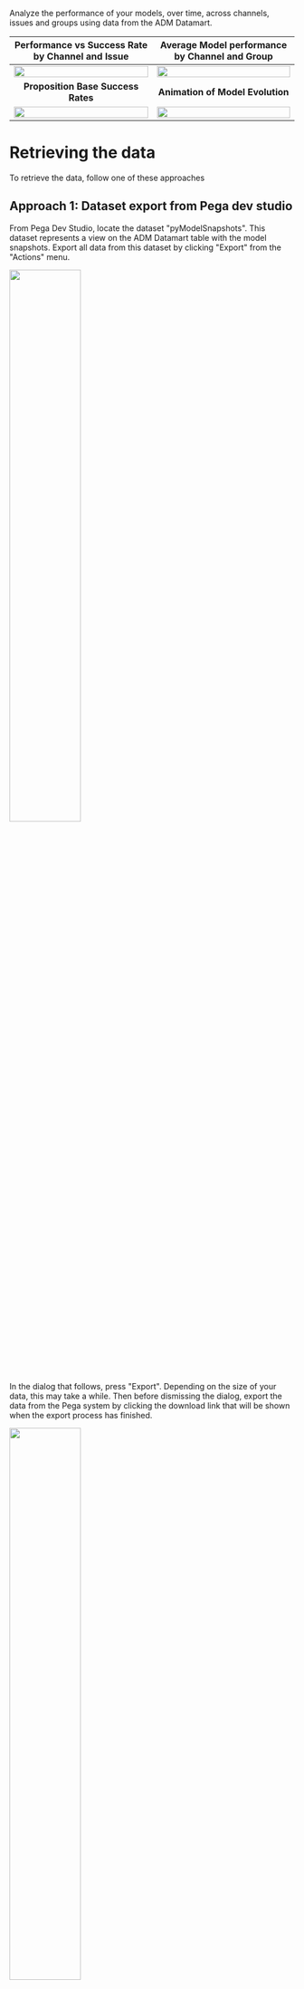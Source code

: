Analyze the performance of your models, over time, across channels, issues and groups using data from the ADM Datamart.

| Performance vs Success Rate by Channel and Issue | Average Model performance by Channel and Group |
| :---: | :---: |
| [<img src="/pegasystems/cdh-datascientist-tools/blob/master/images/bubblechart_on_channel_issue.png" width="100%">](/pegasystems/cdh-datascientist-tools/blob/master/images/bubblechart_on_channel_issue.png) | [<img src="/pegasystems/cdh-datascientist-tools/blob/master/images/average_model_performance_by_channel_group.png" width="100%">](/pegasystems/cdh-datascientist-tools/blob/master/images/average_model_performance_by_channel_group.png) |
| **Proposition Base Success Rates** | **Animation of Model Evolution** |
| [<img src="/pegasystems/cdh-datascientist-tools/blob/master/images/overall_proposition_success_rates.png" width="100%">](/pegasystems/cdh-datascientist-tools/blob/master/images/overall_proposition_success_rates.png) | [<img src="/pegasystems/cdh-datascientist-tools/blob/master/images/adm_animation.gif" width="100%">](/pegasystems/cdh-datascientist-tools/blob/master/images/adm_animation.gif) |

# Retrieving the data

To retrieve the data, follow one of these approaches

## Approach 1: Dataset export from Pega dev studio

From Pega Dev Studio, locate the dataset "pyModelSnapshots". This dataset represents a view on the ADM Datamart table with the model snapshots. Export all data from this dataset by clicking "Export" from the "Actions" menu.

<img src="/pegasystems/cdh-datascientist-tools/blob/master/images/pega_export_adm_models.png" width="50%">

In the dialog that follows, press "Export". Depending on the size of your data, this may take a while. Then before dismissing the dialog, export the data from the Pega system by clicking the download link that will be shown when the export process has finished.

<img src="/pegasystems/cdh-datascientist-tools/blob/master/images/pega_export_dialog.png" width="50%">

The data will be stored in the download location of your browser in the standard Pega dataset export format: zipped, multi-line JSON. You can unzip and load this manually, but we have some utilities in `cdhtools` that make this easier for you.

### R

In the `cdhtools` library, there is a generic method to read dataset exports into a `data.table`: [readDSExport](https://pegasystems.github.io/cdh-datascientist-tools/reference/readDSExport.html). There also is a convenience wrapper [readADMDatamartModelExport](https://pegasystems.github.io/cdh-datascientist-tools/reference/readADMDatamartModelExport.html) that is aware of the standard name of the export file (e.g. _Data-Decision-ADM-ModelSnapshot_pyModelSnapshots_20201215T093542_GMT.zip_), leaves out Pega internal fields and that maps date/time fields to appropriate R types. Both these functions by default ignore the date/time part of the file and take the latest version of the file in the specified location. This is very convenient when you do multiple exports from Pega, the script will always take the latest export.

By default it takes all snapshots, you can specify a flag `latestOnly` to only take the latest snapshots of each model. Alternatively you can do this in R (in `data.table` syntax: `models[, .SD[which.max(SnapshotTime)], by=ModelID]`). 

```r
models <- readADMDatamartModelExport(srcFolder = "~/Downloads")
```

### Python

For Python use the files from the GitHub repository directly. There is a utility function `readDSExport` in `cdh_utils.py` in the python folder.

```python
models = readDSExport("Data-Decision-ADM-ModelSnapshot_pyModelSnapshots", "~/Downloads")
```

## Approach 2: Manual table export from database

The table with the model snapshots is `PR_DATA_DM_DATAMART_MDL_FACT`. You can export this using your favourite database tool. Optionally leave out Pega internal fields (starting with pz/px) and the raw model data field (pymodeldata). 

<img src="/pegasystems/cdh-datascientist-tools/blob/master/images/pega_db_models.png" width="50%">

Then read the resulting file into R or Python and go from there. Just take care of the format of e.g. data/time fields in the export from the DB tool.

## Approach 3: Table export using cdhtools

The `cdhtools` library can also do the database export for you and format the data in the desired format.

Given a `Connection`, the function [readADMDatamartModelTable](https://pegasystems.github.io/cdh-datascientist-tools/reference/readADMDatamartModelTable.html) will fetch the data for you and return a `data.table` in the same way the dataset read function is doing.

```r
library(cdhtools)
library(data.table)
library(RJDBC)

drv <- JDBC("org.postgresql.Driver", "<LOCATION OF YOUR DRIVER")
pg_host <- "<HOST>:5432"
pg_db <- "<DB NAME>"
pg_user <- "<DB USER>"
pg_pwd <- "<DB PASSWORD>"

conn <- dbConnect(drv, paste("jdbc:postgresql://", pg_host,  "/", pg_db, sep=""), pg_user, pg_pwd)
models <- getModelsFromDatamart(conn)
```

The `getModelsFromDatamart` has options to select models for only certain applications, configurations etc.

# Example analysis

## R

Now the data is retrieved, it becomes easy to create plots like the above one.

```r
library(cdhtools)
library(data.table)
library(ggplot2)
library(scales)
library(colorspace)

ggplot(models, aes(Performance, Positives/ResponseCount, color=log(Positives), size=ResponseCount)) +
  geom_point(alpha=0.8) +
  facet_grid(Channel~Issue) +
  scale_size_continuous(guide=NULL) +
  scale_color_continuous_sequential(guide=NULL) +
  scale_y_continuous(limits = c(0, NA), labels = scales::percent) +
  labs(title="Performance vs Success Rate",subtitle = "By Channel and Issue", y="Success Rate")
```

## Python

# Bringing it all together

All the model analysis plots shown in the [gallery](CDH-Graph-Gallery) can be created using the sample codes from the provided notebooks.

Many of the plots can be re-created using the data provided with **cdhtools**. Using the R package this data is available when the `cdhtools` library is loaded. The raw data files (dataset exports and .csv files) are also available in the /extra folder of the repository. Some plots required such amounts of data that we did not want to include it in the repository. You can still run the code examples and get similar looking plots.

## Python

See the example notebook [Example_ADM_Analysis.ipynb](https://github.com/pegasystems/cdh-datascientist-tools/blob/master/python/Example_ADM_Analysis.ipynb)

## R

See the example notebook [adm-datamart.Rmd](https://pegasystems.github.io/cdh-datascientist-tools/articles/adm-datamart.html)

or when you have `cdhtools` installed, check the vignette `adm-datamart`: 

```r
library(cdhtools)

vignette("adm-datamart")
```




